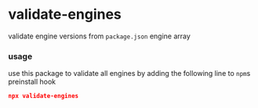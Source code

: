 # validate-engines
validate engine versions from `package.json` engine array


### usage
use this package to validate all engines by adding the following line to `npm`s preinstall hook
```json
npx validate-engines
```
